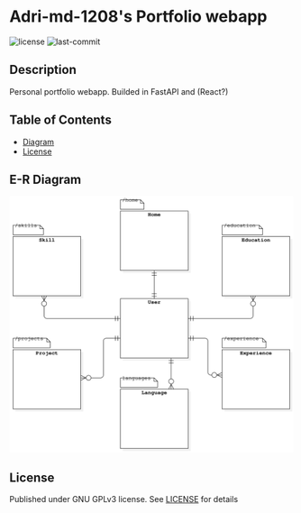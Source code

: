 # Adri-md-1208's Portfolio webapp
![license](https://img.shields.io/github/license/Adri-md-1208/Adri-md-1208.github.io)
![last-commit](https://img.shields.io/github/last-commit/Adri-md-1208/Adri-md-1208.github.io)

## Description
Personal portfolio webapp. Builded in FastAPI and (React?)


## Table of Contents
-    [Diagram](#E-R-Diagram)
-    [License](#license)


## E-R Diagram
![erDiagram](img/erDiagram.svg)


## License
Published under GNU GPLv3 license. See [LICENSE](https://github.com/Adri-md-1208/dotfiles/blob/main/LICENSE) for details